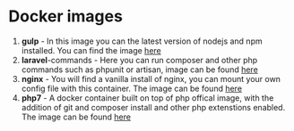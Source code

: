 # Docker images

1. **gulp** - In this image you can the latest version of nodejs and npm installed. You can find the image [here](https://hub.docker.com/r/steveazz/gulp/)
2. **laravel**-commands - Here you can run composer and other php commands such as phpunit or artisan, image can be found [here](https://hub.docker.com/r/steveazz/laravel-commands/)
3. **nginx** - You will find a vanilla install of nginx, you can mount your own config file with this container. The image can be found [here](https://hub.docker.com/r/steveazz/nginx/)
4. **php7** - A docker container built on top of php offical image, with the addition of git and composer install and other php extenstions enabled. The image can be found [here](https://hub.docker.com/r/steveazz/php7/)
